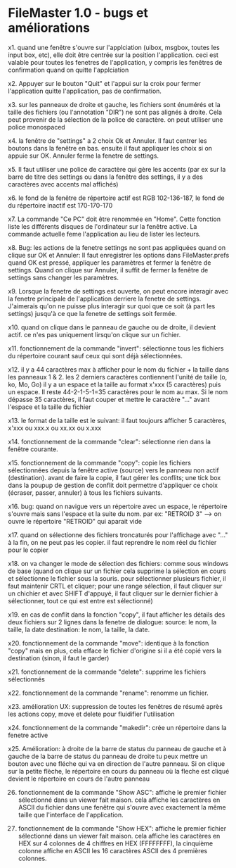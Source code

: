 # FileMaster 1.0 - bugs et améliorations

x1. quand une fenêtre s'ouvre sur l'applciation (uibox, msgbox, toutes les input box, etc), elle doit être centrée sur la position l'application. ceci est valable pour toutes les fenetres de l'application, y compris les fenêtres de confirmation quand on quitte l'applciation

x2. Appuyer sur le bouton "Quit" et l'appui sur la croix pour fermer l'application quitte l'application, pas de confirmation.

x3. sur les panneaux de droite et gauche, les fichiers sont énumérés et la taille des fichiers (ou l'annotation "DIR") ne sont pas alignés à droite. Cela peut provenir de la sélection de la police de caractère. on peut utiliser une police monospaced

x4. la fenêtre de "settings" a 2 choix Ok et Annuler. Il faut centrer les boutons dans la fenêtre en bas. ensuite il faut appliquer les choix si on appuie sur OK. Annuler ferme la fenetre de settings.

x5. Il faut utiliser une police de caractère qui gère les accents (par ex sur la barre de titre des settings ou dans la fenêtre des settings, il y a des caractères avec accents mal affichés)

x6. le fond de la fenêtre de répertoire actif est RGB 102-136-187, le fond de du répertoire inactif est 170-170-170

x7. La commande "Ce PC" doit être renommée en "Home". Cette fonction liste les différents disques de l'ordinateur sur la fenêtre active. La commande actuelle feme l'application au lieu de lister les lecteurs.

x8. Bug: les actions de la fenetre settings ne sont pas appliquées quand on clique sur OK et Annuler: Il faut enregistrer les options dans FileMaster.prefs quand OK est pressé, appliquer les paramètres et fermer la fenêtre de settings. Quand on clique sur Annuler, il suffit de fermer la fenêtre de settings sans changer les paramètres.

x9. Lorsque la fenetre de settings est ouverte, on peut encore interagir avec la fenetre principale de l'application derriere la fenetre de settings. J'aimerais qu'on ne puisse plus interagir sur quoi que ce soit (à part les settings) jusqu'à ce que la fenetre de settings soit fermée.

x10. quand on clique dans le panneau de gauche ou de droite, il devient actif. ce n'es pas uniquement lirsqu'on clique sur un fichier.

x11. fonctionnement de la commande "invert": sélectionne tous les fichiers du répertoire courant sauf ceux qui sont déjà sélectionnées.

x12. il y a 44 caractères max à afficher pour le nom du fichier + la taille dans les panneaux 1 & 2. les 2 derniers caractères contiennent l'unité de taille (o, ko, Mo, Go) il y a un espace et la taille au format x'xxx (5 caractères) puis un espace. Il reste 44-2-1-5-1=35 caractères pour le nom au max. Si le nom dépasse 35 caractères, il faut couper et mettre le caractère "..." avant l'espace et la taille du fichier

x13. le format de la taille est le suivant: il faut toujours afficher 5 caractères, x'xxx ou xxx.x ou xx.xx ou x.xxx

x14. fonctionnement de la commande "clear": sélectionne rien dans la fenêtre courante.

x15. fonctionnement de la commande "copy": copie les fichiers sélectionnées depuis la fenêtre active (source) vers le panneau non actif (destination). avant de faire la copie, il faut gérer les conflits; une tick box dans la poupup de gestion de conflit doit permettre d'appliquer ce choix (écraser, passer, annuler) à tous les fichiers suivants.

x16. bug: quand on navigue vers un répertoire avec un espace, le répertoire s'ouvre mais sans l'espace et la suite du nom. par ex: "RETROID 3" --> on ouvre le répertoire "RETROID" qui aparait vide

x17. quand on sélectionne des fichiers troncaturés  pour l'affichage avec "..." à la fin, on ne peut pas les copier. il faut reprendre le nom réel du fichier pour le copier

x18. on va changer le mode de sélection des fichiers: comme sous windows de base (quand on clique sur un fichier cela supprime la sélection en cours et sélectionne le fichier sous la souris. pour sélectionner plusieurs fichier, il faut maintenir CRTL et cliquer; pour une range sélection, il faut cliquer sur un chichier et avec SHIFT d'appuyé, il faut cliquer sur le dernier fichier à sélectionner, tout ce qui est entre est sélectionné)

x19. en cas de conflit dans la fonction "copy", il faut afficher les détails des deux fichiers sur 2 lignes dans la fenetre de dialogue: source: le nom, la taille, la date
destination: le nom, la taille, la date.

x20. fonctionnement de la commande "move": identique à la fonction "copy" mais en plus, cela efface le fichier d'origine si il a été copié vers la destination (sinon, il faut le garder)

x21. fonctionnement de la commande "delete": supprime les fichiers sélectionnés

x22. fonctionnement de la commande "rename": renomme un fichier.

x23. amélioration UX: suppression de toutes les fenêtres de résumé après les actions copy, move et delete pour fluidifier l'utilisation

x24. fonctionnement de la commande "makedir": crée un répertoire dans la fenetre active

x25. Amélioration: à droite de la barre de status du panneau de gauche et à gauche de la barre de status du panneau de droite tu peux mettre un bouton avec une fléche qui va en direction de l'autre panneau. Si on clique sur la petite flèche, le répertoire en cours du panneau où la fleche est cliqué devient le répertoire en cours de l'autre panneau

26. fonctionnement de la commande "Show ASC": affiche le premier fichier sélectionné dans un viewer fait maison. cela affiche les caractères en ASCII du fichier dans une fenêtre qui s'ouvre avec exactement la même taille que l'interface de l'application.

27. fonctionnement de la commande "Show HEX": affiche le premier fichier sélectionné dans un viewer fait maison. cela affiche les caractères en HEX sur 4 colonnes de 4 chiffres en HEX (FFFFFFFF), la cinquième colonne affiche en ASCII les 16 caractères ASCII des 4 premières colonnes.
